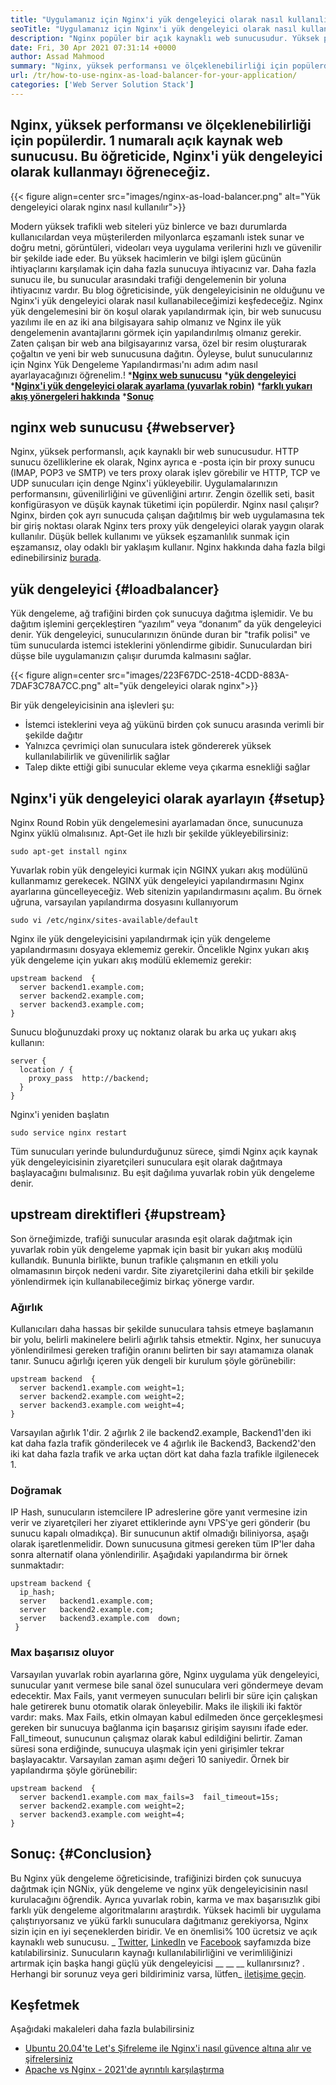 ```yaml
---
title: "Uygulamanız için Nginx'i yük dengeleyici olarak nasıl kullanılır" 
seoTitle: "Uygulamanız için Nginx'i yük dengeleyici olarak nasıl kullanılır" 
description: "Nginx popüler bir açık kaynaklı web sunucusudur. Yüksek performans ve ölçeklenebilirlik ile iyi bilinir. Bu öğreticide, Nginx'i yük dengeleyici olarak kullanmayı öğreneceğiz" 
date: Fri, 30 Apr 2021 07:31:14 +0000
author: Assad Mahmood
summary: "Nginx, yüksek performansı ve ölçeklenebilirliği için popülerdir. 1 numaralı açık kaynak web sunucusu. Bu öğreticide, Nginx'i yük dengeleyici olarak kullanmayı öğreneceğiz." 
url: /tr/how-to-use-nginx-as-load-balancer-for-your-application/
categories: ['Web Server Solution Stack']
---
```


## Nginx, yüksek performansı ve ölçeklenebilirliği için popülerdir. 1 numaralı açık kaynak web sunucusu. Bu öğreticide, Nginx'i yük dengeleyici olarak kullanmayı öğreneceğiz.

{{< figure align=center src="images/nginx-as-load-balancer.png" alt="Yük dengeleyici olarak nginx nasıl kullanılır">}}

Modern yüksek trafikli web siteleri yüz binlerce ve bazı durumlarda kullanıcılardan veya müşterilerden milyonlarca eşzamanlı istek sunar ve doğru metni, görüntüleri, videoları veya uygulama verilerini hızlı ve güvenilir bir şekilde iade eder. Bu yüksek hacimlerin ve bilgi işlem gücünün ihtiyaçlarını karşılamak için daha fazla sunucuya ihtiyacınız var. Daha fazla sunucu ile, bu sunucular arasındaki trafiği dengelemenin bir yoluna ihtiyacınız vardır. Bu blog öğreticisinde, yük dengeleyicisinin ne olduğunu ve Nginx'i yük dengeleyici olarak nasıl kullanabileceğimizi keşfedeceğiz.
Nginx yük dengelemesini bir ön koşul olarak yapılandırmak için, bir web sunucusu yazılımı ile en az iki ana bilgisayara sahip olmanız ve Nginx ile yük dengelemenin avantajlarını görmek için yapılandırılmış olmanız gerekir. Zaten çalışan bir web ana bilgisayarınız varsa, özel bir resim oluşturarak çoğaltın ve yeni bir web sunucusuna dağıtın. Öyleyse, bulut sunucularınız için Nginx Yük Dengeleme Yapılandırması'nı adım adım nasıl ayarlayacağınızı öğrenelim.!
  ***[Nginx web sunucusu][1]** 
  ***[yük dengeleyici][2]** 
  ***[Nginx'i yük dengeleyici olarak ayarlama (yuvarlak robin)][3]** 
  ***[farklı yukarı akış yönergeleri hakkında][4]** 
  ***[Sonuç][5]** 

## nginx web sunucusu   {#webserver}
Nginx, yüksek performanslı, açık kaynaklı bir web sunucusudur. HTTP sunucu özelliklerine ek olarak, Nginx ayrıca e -posta için bir proxy sunucu (IMAP, POP3 ve SMTP) ve ters proxy olarak işlev görebilir ve HTTP, TCP ve UDP sunucuları için denge Nginx'i yükleyebilir. Uygulamalarınızın performansını, güvenilirliğini ve güvenliğini artırır. Zengin özellik seti, basit konfigürasyon ve düşük kaynak tüketimi için popülerdir.
Nginx nasıl çalışır? Nginx, birden çok ayrı sunucuda çalışan dağıtılmış bir web uygulamasına tek bir giriş noktası olarak Nginx ters proxy yük dengeleyici olarak yaygın olarak kullanılır. Düşük bellek kullanımı ve yüksek eşzamanlılık sunmak için eşzamansız, olay odaklı bir yaklaşım kullanır. Nginx hakkında daha fazla bilgi edinebilirsiniz [burada][6].

## yük dengeleyici   {#loadbalancer}
Yük dengeleme, ağ trafiğini birden çok sunucuya dağıtma işlemidir. Ve bu dağıtım işlemini gerçekleştiren “yazılım” veya “donanım” da yük dengeleyici denir. Yük dengeleyici, sunucularınızın önünde duran bir "trafik polisi" ve tüm sunucularda istemci isteklerini yönlendirme gibidir. Sunuculardan biri düşse bile uygulamanızın çalışır durumda kalmasını sağlar.

{{< figure align=center src="images/223F67DC-2518-4CDD-883A-7DAF3C78A7CC.png" alt="yük dengeleyici olarak nginx">}}

Bir yük dengeleyicisinin ana işlevleri şu:
  * İstemci isteklerini veya ağ yükünü birden çok sunucu arasında verimli bir şekilde dağıtır
  * Yalnızca çevrimiçi olan sunuculara istek göndererek yüksek kullanılabilirlik ve güvenilirlik sağlar
  * Talep dikte ettiği gibi sunucular ekleme veya çıkarma esnekliği sağlar

## Nginx'i yük dengeleyici olarak ayarlayın   {#setup}
Nginx Round Robin yük dengelemesini ayarlamadan önce, sunucunuza Nginx yüklü olmalısınız. Apt-Get ile hızlı bir şekilde yükleyebilirsiniz:
```
sudo apt-get install nginx
```
Yuvarlak robin yük dengeleyici kurmak için NGINX yukarı akış modülünü kullanmamız gerekecek. NGINX yük dengeleyici yapılandırmasını Nginx ayarlarına güncelleyeceğiz. Web sitenizin yapılandırmasını açalım. Bu örnek uğruna, varsayılan yapılandırma dosyasını kullanıyorum
```
sudo vi /etc/nginx/sites-available/default
```
Nginx ile yük dengeleyicisini yapılandırmak için yük dengeleme yapılandırmasını dosyaya eklememiz gerekir.
Öncelikle Nginx yukarı akış yük dengeleme için yukarı akış modülü eklememiz gerekir:
```
upstream backend  {
  server backend1.example.com;
  server backend2.example.com;
  server backend3.example.com;
}
```
Sunucu bloğunuzdaki proxy uç noktanız olarak bu arka uç yukarı akış kullanın:
```
server {
  location / {
    proxy_pass  http://backend;
  }
}
```
Nginx'i yeniden başlatın
```
sudo service nginx restart
```
Tüm sunucuları yerinde bulundurduğunuz sürece, şimdi Nginx açık kaynak yük dengeleyicisinin ziyaretçileri sunuculara eşit olarak dağıtmaya başlayacağını bulmalısınız. Bu eşit dağılıma yuvarlak robin yük dengeleme denir.

## upstream direktifleri   {#upstream}
Son örneğimizde, trafiği sunucular arasında eşit olarak dağıtmak için yuvarlak robin yük dengeleme yapmak için basit bir yukarı akış modülü kullandık. Bununla birlikte, bunun trafikle çalışmanın en etkili yolu olmamasının birçok nedeni vardır. Site ziyaretçilerini daha etkili bir şekilde yönlendirmek için kullanabileceğimiz birkaç yönerge vardır.

### Ağırlık
Kullanıcıları daha hassas bir şekilde sunuculara tahsis etmeye başlamanın bir yolu, belirli makinelere belirli ağırlık tahsis etmektir. Nginx, her sunucuya yönlendirilmesi gereken trafiğin oranını belirten bir sayı atamamıza olanak tanır.
Sunucu ağırlığı içeren yük dengeli bir kurulum şöyle görünebilir:
```
upstream backend  {
  server backend1.example.com weight=1;
  server backend2.example.com weight=2;
  server backend3.example.com weight=4;
}
```
Varsayılan ağırlık 1'dir. 2 ağırlık 2 ile backend2.example, Backend1'den iki kat daha fazla trafik gönderilecek ve 4 ağırlık ile Backend3, Backend2'den iki kat daha fazla trafik ve arka uçtan dört kat daha fazla trafikle ilgilenecek 1.

### Doğramak
IP Hash, sunucuların istemcilere IP adreslerine göre yanıt vermesine izin verir ve ziyaretçileri her ziyaret ettiklerinde aynı VPS'ye geri gönderir (bu sunucu kapalı olmadıkça). Bir sunucunun aktif olmadığı biliniyorsa, aşağı olarak işaretlenmelidir. Down sunucusuna gitmesi gereken tüm IP'ler daha sonra alternatif olana yönlendirilir.
Aşağıdaki yapılandırma bir örnek sunmaktadır:
```
upstream backend {
  ip_hash;
  server   backend1.example.com;
  server   backend2.example.com;
  server   backend3.example.com  down;
 }
```

### Max başarısız oluyor
Varsayılan yuvarlak robin ayarlarına göre, Nginx uygulama yük dengeleyici, sunucular yanıt vermese bile sanal özel sunuculara veri göndermeye devam edecektir. Max Fails, yanıt vermeyen sunucuları belirli bir süre için çalışkan hale getirerek bunu otomatik olarak önleyebilir.
Maks ile ilişkili iki faktör vardır: maks. Max Fails, etkin olmayan kabul edilmeden önce gerçekleşmesi gereken bir sunucuya bağlanma için başarısız girişim sayısını ifade eder. Fall_timeout, sunucunun çalışmaz olarak kabul edildiğini belirtir. Zaman süresi sona erdiğinde, sunucuya ulaşmak için yeni girişimler tekrar başlayacaktır. Varsayılan zaman aşımı değeri 10 saniyedir.
Örnek bir yapılandırma şöyle görünebilir:
```
upstream backend  {
  server backend1.example.com max_fails=3  fail_timeout=15s;
  server backend2.example.com weight=2;
  server backend3.example.com weight=4;
}
```

## Sonuç:   {#Conclusion}
Bu Nginx yük dengeleme öğreticisinde, trafiğinizi birden çok sunucuya dağıtmak için NGNix, yük dengeleme ve nginx yük dengeleyicisinin nasıl kurulacağını öğrendik. Ayrıca yuvarlak robin, karma ve max başarısızlık gibi farklı yük dengeleme algoritmalarını araştırdık. Yüksek hacimli bir uygulama çalıştırıyorsanız ve yükü farklı sunuculara dağıtmanız gerekiyorsa, Nginx sizin için en iyi seçeneklerden biridir. Ve en önemlisi% 100 ücretsiz ve açık kaynaklı web sunucusu.
_ [Twitter][7], [LinkedIn][8] ve [Facebook][9] sayfamızda bize katılabilirsiniz. Sunucuların kaynağı kullanılabilirliğini ve verimliliğinizi artırmak için başka hangi güçlü yük dengeleyicisi __ __ __ kullanırsınız? . Herhangi bir sorunuz veya geri bildiriminiz varsa, lütfen_ [iletişime geçin][10].

## Keşfetmek
Aşağıdaki makaleleri daha fazla bulabilirsiniz
  * [Ubuntu 20.04'te Let's Şifreleme ile Nginx'i nasıl güvence altına alır ve şifrelersiniz][11]
  * [Apache vs Nginx - 2021'de ayrıntılı karşılaştırma][12]

  
[1]: #webserver
[2]: #loadbalancer
[3]: #setup
[4]: #upstream
[5]: #conclusion
[6]: https://products.containerize.com/solution-stack/nginx
[7]: https://twitter.com/containerize_co
[8]: https://www.linkedin.com/company/containerize/
[9]: http://facebook.com/containerize
[10]: mailto:yasir.saeed@aspose.com
[11]: https://blog.containerize.com/web-server-solution-stack/how-to-secure-nginx-with-letsencrypt-on-ubuntu-20-04/
[12]: https://blog.containerize.com/2021/02/26/apache-vs-nginx-detailed-comparison-in-2021/
